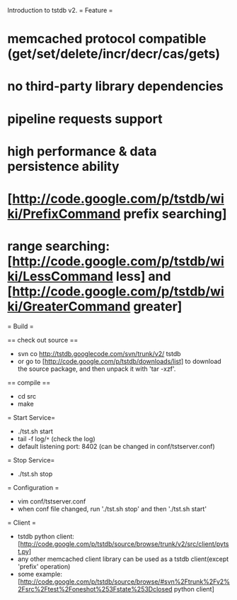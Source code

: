 Introduction to tstdb v2.
= Feature =
 # memcached protocol compatible (get/set/delete/incr/decr/cas/gets)
 # no third-party library dependencies 
 # pipeline requests support
 # high performance & data persistence ability
 # [http://code.google.com/p/tstdb/wiki/PrefixCommand prefix searching]
 # range searching: [http://code.google.com/p/tstdb/wiki/LessCommand less] and [http://code.google.com/p/tstdb/wiki/GreaterCommand greater]

= Build =

== check out source ==

 * svn co http://tstdb.googlecode.com/svn/trunk/v2/ tstdb
 * or go to [http://code.google.com/p/tstdb/downloads/list] to download the source package, and then unpack it with 'tar -xzf'.

== compile ==

 * cd src
 * make

= Start Service=
 * ./tst.sh start
 * tail -f log/`*`   (check the log)
 * default listening port: 8402 (can be changed in conf/tstserver.conf)

= Stop Service=
 * ./tst.sh stop

= Configuration =
 * vim conf/tstserver.conf
 * when conf file changed, run './tst.sh stop' and then './tst.sh start'

= Client =
 * tstdb python client:[http://code.google.com/p/tstdb/source/browse/trunk/v2/src/client/pytst.py]
 * any other memcached client library can be used as a tstdb client(except 'prefix' operation)
 * some example: [http://code.google.com/p/tstdb/source/browse/#svn%2Ftrunk%2Fv2%2Fsrc%2Ftest%2Foneshot%253Fstate%253Dclosed python client]